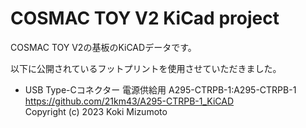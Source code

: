 # COSMAC TOY V2 KiCad project

COSMAC TOY V2の基板のKiCADデータです。


以下に公開されているフットプリントを使用させていただきました。

* USB Type-Cコネクター 電源供給用	A295-CTRPB-1:A295-CTRPB-1  
https://github.com/21km43/A295-CTRPB-1_KiCAD  
Copyright (c) 2023 Koki Mizumoto
